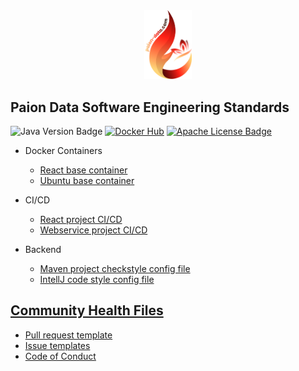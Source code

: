 <div align="center">
    <img src="img/logo-with-text.png" width="15%">
</div>

Paion Data Software Engineering Standards
-----------------------------------------

![Java Version Badge][Java Version Badge]
[![Docker Hub][Docker Hub Badge]][Docker Hub URL]
[![Apache License Badge]][Apache License, Version 2.0]

- Docker Containers

  - [React base container](https://linuxserver.paion-data.dev/images/docker-react/)
  - [Ubuntu base container](https://linuxserver.paion-data.dev/images/docker-ubuntu-base/)

- CI/CD

  - [React project CI/CD](.github/workflows/react-ci-cd.yaml)
  - [Webservice project CI/CD](.github/workflows/ws-ci-cd.yaml)

- Backend

  - [Maven project checkstyle config file](./checkstyle.xml)
  - [IntellJ code style config file](./Paion-Data-WS-Project-intellij-code-style.xml)

[Community Health Files](https://docs.github.com/en/communities/setting-up-your-project-for-healthy-contributions/creating-a-default-community-health-file)
----------------------

- [Pull request template](./pull_request_template.md)
- [Issue templates](.github/ISSUE_TEMPLATE)
- [Code of Conduct](./CODE_OF_CONDUCT.md)

[Apache License Badge]: https://img.shields.io/badge/Apache%202.0-F25910.svg?style=for-the-badge&logo=Apache&logoColor=white
[Apache License, Version 2.0]: https://www.apache.org/licenses/LICENSE-2.0

[Docker Hub Badge]: https://img.shields.io/badge/paiondatahub-2596EC.svg?style=for-the-badge&logo=docker&logoColor=white
[Docker Hub URL]: https://hub.docker.com/r/paiondatahub/

[Java Version Badge]: https://img.shields.io/badge/Java-17-brightgreen?style=for-the-badge&logo=OpenJDK&logoColor=white
